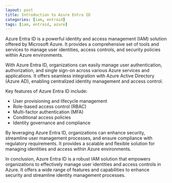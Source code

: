 ```yaml
---
layout: post
title: Introduction to Azure Entra ID
categories: [iam, entraid]
tags: [iam, entraid, azure]
---
```


Azure Entra ID is a powerful identity and access management (IAM) solution offered by Microsoft Azure. It provides a comprehensive set of tools and services to manage user identities, access controls, and security policies within Azure environments.

With Azure Entra ID, organizations can easily manage user authentication, authorization, and single sign-on across various Azure services and applications. It offers seamless integration with Azure Active Directory (Azure AD), enabling centralized identity management and access control.

Key features of Azure Entra ID include:

- User provisioning and lifecycle management
- Role-based access control (RBAC)
- Multi-factor authentication (MFA)
- Conditional access policies
- Identity governance and compliance

By leveraging Azure Entra ID, organizations can enhance security, streamline user management processes, and ensure compliance with regulatory requirements. It provides a scalable and flexible solution for managing identities and access within Azure environments.

In conclusion, Azure Entra ID is a robust IAM solution that empowers organizations to effectively manage user identities and access controls in Azure. It offers a wide range of features and capabilities to enhance security and streamline identity management processes.